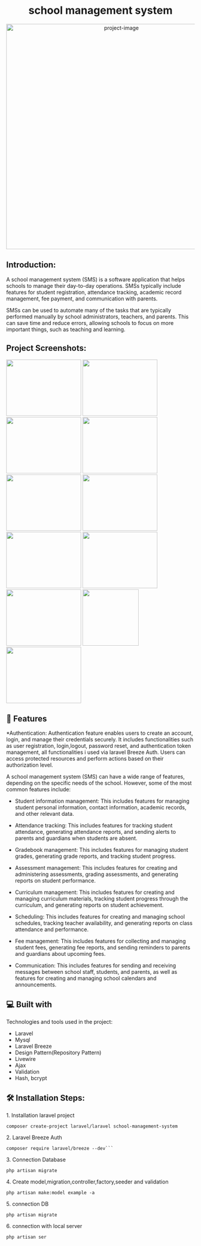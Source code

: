 <h1 align="center" id="title">school management system</span></h1>
<p align="center"><img src="https://codecreator.org/projects/wp-content/uploads/sites/3/2015/10/school-management-system-project.jpg" alt="project-image" width="600"></p>

<h2>Introduction:</h2>
<p id="description">A school management system (SMS) is a software application that helps schools to manage their day-to-day operations. SMSs typically include features for student registration, attendance tracking, academic record management, fee payment, and communication with parents.

SMSs can be used to automate many of the tasks that are typically performed manually by school administrators, teachers, and parents. This can save time and reduce errors, allowing schools to focus on more important things, such as teaching and learning.</p>

<h2>Project Screenshots:</h2>

<img src="https://github.com/yousifheikal/school-management-system/assets/96316936/3f1cbd30-b3b0-4593-bf35-2fa675e2d1d1" width="200" height="150/">
<img src="https://github.com/yousifheikal/school-management-system/assets/96316936/efe96220-b1a7-4b6b-adac-328dbe72c7e1" width="200" height="150/">
<img src="https://github.com/yousifheikal/school-management-system/assets/96316936/656ba752-2425-4fdb-887e-5a5a9a7164ba" width="200" height="150/">
<img src="https://github.com/yousifheikal/school-management-system/assets/96316936/d4f503c0-4953-4f1d-b4eb-4b96d68431ce" width="200" height="150/">

<img src="https://github.com/yousifheikal/school-management-system/assets/96316936/8977abd8-9c50-4fb4-9f5d-9095d25cfbb3" width="200" height="150/">
<img src="https://github.com/yousifheikal/school-management-system/assets/96316936/74d7de80-9122-435b-bbaf-459ba4dbb180" width="200" height="150/">
<img src="https://github.com/yousifheikal/school-management-system/assets/96316936/14224910-360f-43df-b00c-9f13efee9c20" width="200" height="150/">
<img src="https://github.com/yousifheikal/school-management-system/assets/96316936/77a99d02-ee3e-4d88-8fa0-498646edc4f6" width="200" height="150/">
<img src="https://github.com/yousifheikal/school-management-system/assets/96316936/162e7360-ec55-4eaf-8bf2-71b0888e5085" width="200" height="150/">
<img src="https://github.com/yousifheikal/school-management-system/assets/96316936/d1d206e7-6c45-4952-a363-71bb30a15754" height="150/">
<img src="https://github.com/yousifheikal/school-management-system/assets/96316936/310228af-9ac0-4f0a-be2d-671aaf1f1eb9" width="200" height="150/">


<h2>🧐 Features</h2>

*Authentication: Authentication feature enables users to create an account, login, and manage their credentials securely. It includes functionalities such as user registration, login,logout, password reset, and authentication token management, all functionalities i used via laravel Breeze Auth. Users can access protected resources and perform actions based on their authorization level.

A school management system (SMS) can have a wide range of features, depending on the specific needs of the school. However, some of the most common features include:

* Student information management: This includes features for managing student personal information, contact information, academic records, and other relevant data.

* Attendance tracking: This includes features for tracking student attendance, generating attendance reports, and sending alerts to parents and guardians when students are absent.

* Gradebook management: This includes features for managing student grades, generating grade reports, and tracking student progress.

* Assessment management: This includes features for creating and administering assessments, grading assessments, and generating reports on student performance.

* Curriculum management: This includes features for creating and managing curriculum materials, tracking student progress through the curriculum, and generating reports on student achievement.

* Scheduling: This includes features for creating and managing school schedules, tracking teacher availability, and generating reports on class attendance and performance.

* Fee management: This includes features for collecting and managing student fees, generating fee reports, and sending reminders to parents and guardians about upcoming fees.

* Communication: This includes features for sending and receiving messages between school staff, students, and parents, as well as features for creating and managing school calendars and announcements.

<h2>💻 Built with</h2>

Technologies and tools used in the project:

*   Laravel 
*   Mysql
*   Laravel Breeze
*   Design Pattern(Repository Pattern)
*   Livewire
*   Ajax
*   Validation
*   Hash, bcrypt

<h2>🛠️ Installation Steps:</h2>

<p>1. Installation laravel project</p>

```
composer create-project laravel/laravel school-management-system
```

<p>2. Laravel Breeze Auth</p>

```
composer require laravel/breeze --dev```
```

<p>3. Connection Database</p>

```
php artisan migrate
```

<p>4. Create model,migration,controller,factory,seeder and validation</p>

```
php artisan make:model example -a
```


<p>5. connection DB</p>

```
php artisan migrate
```

<p>6. connection with local server</p>

```
php artisan ser
```

